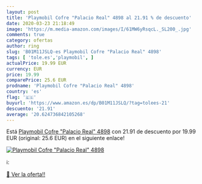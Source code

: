 ```yaml
---
layout: post
title: 'Playmobil Cofre "Palacio Real" 4898 al 21.91 % de descuento'
date: 2020-03-23 21:18:49
image: 'https://m.media-amazon.com/images/I/61MW6yRsqcL._SL200_.jpg'
comments: true
category: ofertas
author: ring
slug: 'B01M11JSLQ-es Playmobil Cofre "Palacio Real" 4898'
tags: [ 'tole.es','playmobil', ]
actualPrice: 19.99 EUR
currency: EUR
price: 19.99
comparePrice: 25.6 EUR
prodname: 'Playmobil Cofre "Palacio Real" 4898'
country: 'es'
flag: '🇪🇸'
buyurl: 'https://www.amazon.es/dp/B01M11JSLQ/?tag=tolees-21'
descuento: '21.91'
average: '20.624736842105268'
---
```


Está [Playmobil Cofre "Palacio Real" 4898](https://www.amazon.es/dp/B01M11JSLQ/?tag=tolees-21) con 21.91 de descuento por 19.99 EUR (original: 25.6 EUR) en el siguiente enlace!

[![Playmobil Cofre "Palacio Real" 4898](https://m.media-amazon.com/images/I/61MW6yRsqcL._SL200_.jpg)](https://www.amazon.es/dp/B01M11JSLQ/?tag=tolees-21)

ℹ️:


[🛒 Ver la oferta!!](https://www.amazon.es/dp/B01M11JSLQ/?tag=tolees-21)
